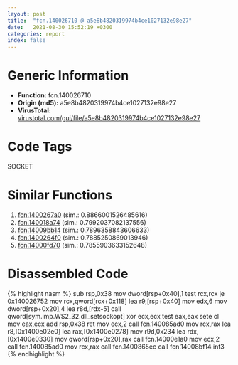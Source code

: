 ```yaml
---
layout: post
title:  "fcn.140026710 @ a5e8b4820319974b4ce1027132e98e27"
date:   2021-08-30 15:52:19 +0300
categories: report
index: false
---
```


# Generic Information
- **Function:** fcn.140026710
- **Origin (md5):** a5e8b4820319974b4ce1027132e98e27
- **VirusTotal:** [virustotal.com/gui/file/a5e8b4820319974b4ce1027132e98e27][virustotal_ref]

# Code Tags
<span class="tag" id="SOCKET">SOCKET</span>


# Similar Functions

1. [fcn.1400267a0][similar_1_ref] (sim.: 0.8866001526485616)
2. [fcn.140018a74][similar_2_ref] (sim.: 0.7992037082137556)
3. [fcn.14009bb14][similar_3_ref] (sim.: 0.7896358843606633)
4. [fcn.1400264f0][similar_4_ref] (sim.: 0.7885250869013946)
5. [fcn.14000fd70][similar_5_ref] (sim.: 0.7855903633152648)


# Disassembled Code

{% highlight nasm %}
sub rsp,0x38
mov dword[rsp+0x40],1
test rcx,rcx
je 0x140026752
mov rcx,qword[rcx+0x118]
lea r9,[rsp+0x40]
mov edx,6
mov dword[rsp+0x20],4
lea r8d,[rdx-5]
call qword[sym.imp.WS2_32.dll_setsockopt]
xor ecx,ecx
test eax,eax
sete cl
mov eax,ecx
add rsp,0x38
ret 
mov ecx,2
call fcn.140085ad0
mov rcx,rax
lea r8,[0x1400e02e0]
lea rax,[0x1400e0278]
mov r9d,0x234
lea rdx,[0x1400e0330]
mov qword[rsp+0x20],rax
call fcn.14000e1a0
mov ecx,2
call fcn.140085ad0
mov rcx,rax
call fcn.1400865ec
call fcn.14008bf14
int3 
{% endhighlight %}


[similar_1_ref]: /report/fcn.1400267a0@a5e8b4820319974b4ce1027132e98e27
[similar_2_ref]: /report/fcn.140018a74@c5b958b285b208bffd52d8455e15d93a
[similar_3_ref]: /report/fcn.14009bb14@a5e8b4820319974b4ce1027132e98e27
[similar_4_ref]: /report/fcn.1400264f0@a5e8b4820319974b4ce1027132e98e27
[similar_5_ref]: /report/fcn.14000fd70@a5e8b4820319974b4ce1027132e98e27
[virustotal_ref]: https://www.virustotal.com/gui/file/a5e8b4820319974b4ce1027132e98e27